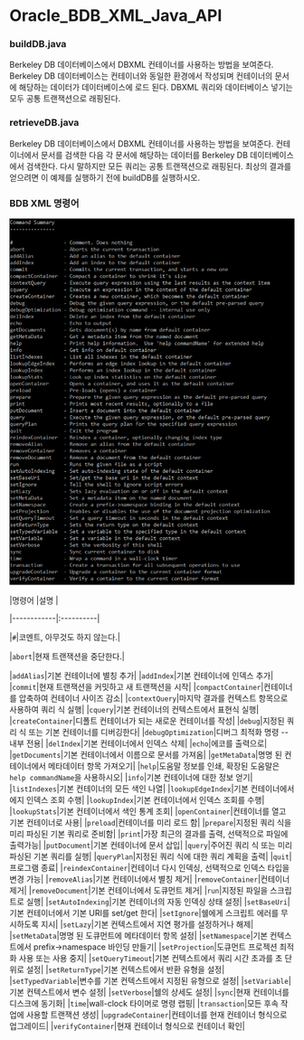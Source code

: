 # Oracle_BDB_XML_Java_API

### buildDB.java

Berkeley DB 데이터베이스에서 DBXML 컨테이너를 사용하는 방법을 보여준다. Berkeley DB 데이터베이스는 컨테이너와 동일한 환경에서 작성되며 컨테이너의 문서에 해당하는 데이터가 데이터베이스에 로드 된다. DBXML 쿼리와 데이터베이스 넣기는 모두 공통 트랜잭션으로 래핑된다.

### retrieveDB.java
  
Berkeley DB 데이터베이스에서 DBXML 컨테이너를 사용하는 방법을 보여준다. 컨테이너에서 문서를 검색한 다음 각 문서에 해당하는 데이터를 Berkeley DB 데이터베이스에서 검색한다. 다시 말하지만 모든 쿼리는 공통 트랜잭션으로 래핑된다. 최상의 결과를 얻으려면 이 예제를 실행하기 전에 buildDB를 실행하시오.

### BDB XML 명령어

![help](https://github.com/boncheul92nd/Oracle_BDB_XML_Java_API/blob/master/img/help.PNG)

|명령어    |설명     |

|------------|:----------|

|`#`|코멘트, 아무것도 하지 않는다.|

|`abort`|현재 트랜잭션을 중단한다.|

|`addAlias`|기본 컨테이너에 별칭 추가|
|`addIndex`|기본 컨테이너에 인덱스 추가|
|`commit`|현재 트랜잭션을 커밋하고 새 트랜잭션을 시작|
|`compactContainer`|컨테이너를 압축하여 컨테이너 사이즈 감소|
|`contextQuery`|마지막 결과를 컨텍스트 항목으로 사용하여 쿼리 식 실행|
|`cquery`|기본 컨테이너의 컨텍스트에서 표현식 실행|
|`createContainer`|디폴트 컨테이너가 되는 새로운 컨테이너를 작성|
|`debug`|지정된 쿼리 식 또는 기본 컨테이너를 디버깅한다|
|`debugOptimization`|디버그 최적화 명령 -- 내부 전용|
|`delIndex`|기본 컨테이너에서 인덱스 삭제|
|`echo`|에코를 출력으로|
|`getDocuments`|기본 컨테이너에서 이름으로 문서를 가져옴|
|`getMetaData`|명명 된 컨테이너에서 메타데이터 항목 가져오기|
|`help`|도움말 정보를 인쇄, 확장된 도움말은 `help commandName`을 사용하시오|
|`info`|기본 컨테이너에 대한 정보 얻기|
|`listIndexes`|기본 컨테이너의 모든 색인 나열|
|`lookupEdgeIndex`|기본 컨테이너에서 에지 인덱스 조회 수행|
|`lookupIndex`|기본 컨테이너에서 인덱스 조회를 수행|
|`lookupStats`|기본 컨테이너에서 색인 통계 조회|
|`openContainer`|컨테이너를 열고 기본 컨테이너로 사용|
|`preload`|컨테이너를 미리 로드 함|
|`prepare`|지정된 쿼리 식을 미리 파싱된 기본 쿼리로 준비함|
|`print`|가장 최근의 결과를 출력, 선택적으로 파일에 출력가능|
|`putDocument`|기본 컨테이너에 문서 삽입|
|`query`|주어진 쿼리 식 또는 미리 파싱된 기본 쿼리를 실행|
|`queryPlan`|지정된 쿼리 식에 대한 쿼리 계획을 출력|
|`quit`|프로그램 종료|
|`reindexContainer`|컨테이너 다시 인덱싱, 선택적으로 인덱스 타입을 변경 가능|
|`removeAlias`|기본 컨테이너에서 별칭 제거|
|`removeContainer`|컨테이너 제거|
|`removeDocument`|기본 컨테이너에서 도큐먼트 제거|
|`run`|지정된 파일을 스크립트로 실행|
|`setAutoIndexing`|기본 컨테이너의 자동 인덱싱 상태 설정|
|`setBaseUri`|기본 컨테이너에서 기본 URI를 set/get 한다|
|`setIgnore`|쉘에게 스크립트 에러를 무시하도록 지시|
|`setLazy`|기본 컨텍스트에서 지연 평가를 설정하거나 해제|
|`setMetaData`|명명 된 도큐먼트에 메타데이터 항목 설정|
|`setNamespace`|기본 컨텍스트에서 prefix->namespace 바인딩 만들기|
|`setProjection`|도큐먼트 프로젝션 최적화 사용 또는 사용 중지|
|`setQueryTimeout`|기본 컨텍스트에서 쿼리 시간 초과를 초 단위로 설정|
|`setReturnType`|기본 컨텍스트에서 반환 유형을 설정|
|`setTypedVariable`|변수를 기본 컨텍스트에서 지정된 유형으로 설정|
|`setVariable`|기본 컨텍스트에서 변수 설정|
|`setVerbose`|쉘의 상세도 설정|
|`sync`|현재 컨테이너를 디스크에 동기화|
|`time`|wall-clock 타이머로 명령 랩핑|
|`transaction`|모든 후속 작업에 사용할 트랜잭션 생성|
|`upgradeContainer`|컨테이너를 현재 컨테이너 형식으로 업그레이드|
|`verifyContainer`|현재 컨테이너 형식으로 컨테이너 확인|


